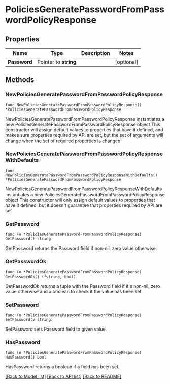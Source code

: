 # PoliciesGeneratePasswordFromPasswordPolicyResponse


## Properties

Name | Type | Description | Notes
------------ | ------------- | ------------- | -------------
**Password** | Pointer to **string** |  | [optional] 



## Methods


### NewPoliciesGeneratePasswordFromPasswordPolicyResponse

`func NewPoliciesGeneratePasswordFromPasswordPolicyResponse() *PoliciesGeneratePasswordFromPasswordPolicyResponse`

NewPoliciesGeneratePasswordFromPasswordPolicyResponse instantiates a new PoliciesGeneratePasswordFromPasswordPolicyResponse object
This constructor will assign default values to properties that have it defined,
and makes sure properties required by API are set, but the set of arguments
will change when the set of required properties is changed

### NewPoliciesGeneratePasswordFromPasswordPolicyResponseWithDefaults

`func NewPoliciesGeneratePasswordFromPasswordPolicyResponseWithDefaults() *PoliciesGeneratePasswordFromPasswordPolicyResponse`

NewPoliciesGeneratePasswordFromPasswordPolicyResponseWithDefaults instantiates a new PoliciesGeneratePasswordFromPasswordPolicyResponse object
This constructor will only assign default values to properties that have it defined,
but it doesn't guarantee that properties required by API are set


### GetPassword

`func (o *PoliciesGeneratePasswordFromPasswordPolicyResponse) GetPassword() string`

GetPassword returns the Password field if non-nil, zero value otherwise.

### GetPasswordOk

`func (o *PoliciesGeneratePasswordFromPasswordPolicyResponse) GetPasswordOk() (*string, bool)`

GetPasswordOk returns a tuple with the Password field if it's non-nil, zero value otherwise
and a boolean to check if the value has been set.

### SetPassword

`func (o *PoliciesGeneratePasswordFromPasswordPolicyResponse) SetPassword(v string)`

SetPassword sets Password field to given value.


### HasPassword

`func (o *PoliciesGeneratePasswordFromPasswordPolicyResponse) HasPassword() bool`

HasPassword returns a boolean if a field has been set.









[[Back to Model list]](../README.md#documentation-for-models) [[Back to API list]](../README.md#documentation-for-api-endpoints) [[Back to README]](../README.md)


